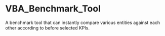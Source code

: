 # VBA_Benchmark_Tool
A benchmark tool that can instantly compare various entities against each other according to before selected KPIs. 
